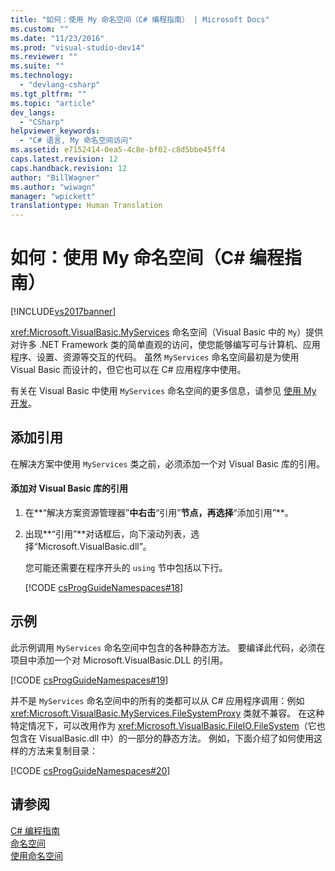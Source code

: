 ```yaml
---
title: "如何：使用 My 命名空间（C# 编程指南） | Microsoft Docs"
ms.custom: ""
ms.date: "11/23/2016"
ms.prod: "visual-studio-dev14"
ms.reviewer: ""
ms.suite: ""
ms.technology: 
  - "devlang-csharp"
ms.tgt_pltfrm: ""
ms.topic: "article"
dev_langs: 
  - "CSharp"
helpviewer_keywords: 
  - "C# 语言, My 命名空间访问"
ms.assetid: e7152414-0ea5-4c8e-bf02-c8d5bbe45ff4
caps.latest.revision: 12
caps.handback.revision: 12
author: "BillWagner"
ms.author: "wiwagn"
manager: "wpickett"
translationtype: Human Translation
---
```

# 如何：使用 My 命名空间（C# 编程指南）
[!INCLUDE[vs2017banner](../../../csharp/includes/vs2017banner.md)]

<xref:Microsoft.VisualBasic.MyServices> 命名空间（Visual Basic 中的 `My`）提供对许多 .NET Framework 类的简单直观的访问，使您能够编写可与计算机、应用程序、设置、资源等交互的代码。  虽然 `MyServices` 命名空间最初是为使用 Visual Basic 而设计的，但它也可以在 C\# 应用程序中使用。  
  
 有关在 Visual Basic 中使用 `MyServices` 命名空间的更多信息，请参见 [使用 My 开发](../../../visual-basic/developing-apps/development-with-my/index.md)。  
  
## 添加引用  
 在解决方案中使用 `MyServices` 类之前，必须添加一个对 Visual Basic 库的引用。  
  
#### 添加对 Visual Basic 库的引用  
  
1.  在**“解决方案资源管理器”**中右击**“引用”**节点，再选择**“添加引用”**。  
  
2.  出现**“引用”**对话框后，向下滚动列表，选择“Microsoft.VisualBasic.dll”。  
  
     您可能还需要在程序开头的 `using` 节中包括以下行。  
  
     [!CODE [csProgGuideNamespaces#18](../CodeSnippet/VS_Snippets_VBCSharp/csProgGuideNamespaces#18)]  
  
## 示例  
 此示例调用 `MyServices` 命名空间中包含的各种静态方法。  要编译此代码，必须在项目中添加一个对 Microsoft.VisualBasic.DLL 的引用。  
  
 [!CODE [csProgGuideNamespaces#19](../CodeSnippet/VS_Snippets_VBCSharp/csProgGuideNamespaces#19)]  
  
 并不是 `MyServices` 命名空间中的所有的类都可以从 C\# 应用程序调用：例如 <xref:Microsoft.VisualBasic.MyServices.FileSystemProxy> 类就不兼容。  在这种特定情况下，可以改用作为 <xref:Microsoft.VisualBasic.FileIO.FileSystem>（它也包含在 VisualBasic.dll 中）的一部分的静态方法。  例如，下面介绍了如何使用这样的方法来复制目录：  
  
 [!CODE [csProgGuideNamespaces#20](../CodeSnippet/VS_Snippets_VBCSharp/csProgGuideNamespaces#20)]  
  
## 请参阅  
 [C\# 编程指南](../../../csharp/programming-guide/index.md)   
 [命名空间](../../../csharp/programming-guide/namespaces/index.md)   
 [使用命名空间](../../../csharp/programming-guide/namespaces/using-namespaces.md)